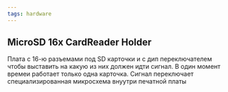 ```yaml
---
tags: hardware
---
```

## MicroSD 16x CardReader Holder
Плата с 16-ю разъемами под SD карточки и с дип переключателем чтобы выставить на какую из них должен идти сигнал. В один момент времеи работает только одна карточка. Сигнал переключает специализированная микросхема внуутри печатной платы
